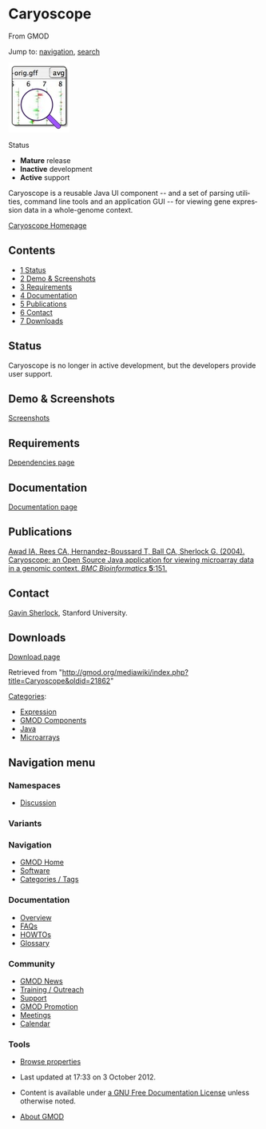 <div id="mw-page-base" class="noprint">

</div>

<div id="mw-head-base" class="noprint">

</div>

<div id="content" class="mw-body" role="main">

<span id="top"></span>

<div id="mw-js-message" style="display:none;">

</div>



# <span dir="auto">Caryoscope</span>

<div id="bodyContent">

<div id="siteSub">

From GMOD

</div>

<div id="contentSub">

</div>

<div id="jump-to-nav" class="mw-jump">

Jump to: [navigation](#mw-navigation), [search](#p-search)

</div>

<div id="mw-content-text" class="mw-content-ltr" lang="en" dir="ltr">

<div class="center">

<div class="floatnone">

<a href="http://caryoscope.stanford.edu" rel="nofollow"
title="Caryoscope"><img
src="../mediawiki/images/2/26/CaryoscopeLogo.jpg" width="122"
height="139" alt="Caryoscope" /></a>

</div>

</div>

<div class="componentBox">

<div class="compBoxHdr">

Status

</div>

- **Mature** release
- **Inactive** development
- **Active** support

Caryoscope is a reusable Java UI component -- and a set of parsing
utilities, command line tools and an application GUI -- for viewing gene
expression data in a whole-genome context.

<a href="http://caryoscope.stanford.edu" class="external text"
rel="nofollow">Caryoscope Homepage</a>

<div id="toc" class="toc">

<div id="toctitle">

## Contents

</div>

- [<span class="tocnumber">1</span>
  <span class="toctext">Status</span>](#Status)
- [<span class="tocnumber">2</span> <span class="toctext">Demo &
  Screenshots</span>](#Demo_.26_Screenshots)
- [<span class="tocnumber">3</span>
  <span class="toctext">Requirements</span>](#Requirements)
- [<span class="tocnumber">4</span>
  <span class="toctext">Documentation</span>](#Documentation)
- [<span class="tocnumber">5</span>
  <span class="toctext">Publications</span>](#Publications)
- [<span class="tocnumber">6</span>
  <span class="toctext">Contact</span>](#Contact)
- [<span class="tocnumber">7</span>
  <span class="toctext">Downloads</span>](#Downloads)

</div>

## <span id="Status" class="mw-headline">Status</span>

Caryoscope is no longer in active development, but the developers
provide user support.

## <span id="Demo_.26_Screenshots" class="mw-headline">Demo & Screenshots</span>

<a href="http://caryoscope.stanford.edu/screenshots.html"
class="external text" rel="nofollow">Screenshots</a>

  

## <span id="Requirements" class="mw-headline">Requirements</span>

<a href="http://caryoscope.stanford.edu/dependencies.html"
class="external text" rel="nofollow">Dependencies page</a>

  

## <span id="Documentation" class="mw-headline">Documentation</span>

<a href="http://caryoscope.stanford.edu/documentation.html"
class="external text" rel="nofollow">Documentation page</a>

## <span id="Publications" class="mw-headline">Publications</span>

<a href="http://www.biomedcentral.com/1471-2105/5/151"
class="external text" rel="nofollow">Awad IA, Rees CA,
Hernandez-Boussard T, Ball CA, Sherlock G. (2004). Caryoscope: an Open
Source Java application for viewing microarray data in a genomic
context. <em>BMC Bioinformatics</em> <strong>5</strong>:151.</a>

## <span id="Contact" class="mw-headline">Contact</span>

<a href="mailto:sherlock@genome.stanford.edu" class="external text"
rel="nofollow">Gavin Sherlock</a>, Stanford University.

## <span id="Downloads" class="mw-headline">Downloads</span>

<a href="http://caryoscope.stanford.edu/getting.html"
class="external text" rel="nofollow">Download page</a>

</div>

<div class="printfooter">

Retrieved from
"<http://gmod.org/mediawiki/index.php?title=Caryoscope&oldid=21862>"

</div>

<div id="catlinks" class="catlinks">

<div id="mw-normal-catlinks" class="mw-normal-catlinks">

[Categories](Special%3ACategories "Special%3ACategories"):

- [Expression](Category%3AExpression "Category%3AExpression")
- [GMOD Components](Category%3AGMOD_Components "Category%3AGMOD Components")
- [Java](Category%3AJava "Category%3AJava")
- [Microarrays](Category%3AMicroarrays "Category%3AMicroarrays")

</div>

</div>

<div class="visualClear">

</div>

</div>

</div>

<div id="mw-navigation">

## Navigation menu

<div id="mw-head">



<div id="left-navigation">

<div id="p-namespaces" class="vectorTabs" role="navigation"
aria-labelledby="p-namespaces-label">

### Namespaces


- <span id="ca-talk"><a
  href="http://gmod.org/mediawiki/index.php?title=Talk:Caryoscope&amp;action=edit&amp;redlink=1"
  accesskey="t"
  title="Discussion about the content page [t]">Discussion</a></span>

</div>

<div id="p-variants" class="vectorMenu emptyPortlet" role="navigation"
aria-labelledby="p-variants-label">

### 

### Variants[](#)

<div class="menu">

</div>

</div>

</div>





</div>

</div>

</div>

<div id="mw-panel">

<div id="p-logo" role="banner">

<a href="Main_Page"
style="background-image: url(../images/GMOD-cogs.png);"
title="Visit the main page"></a>

</div>

<div id="p-Navigation" class="portal" role="navigation"
aria-labelledby="p-Navigation-label">

### Navigation

<div class="body">

- <span id="n-GMOD-Home">[GMOD Home](Main_Page)</span>
- <span id="n-Software">[Software](GMOD_Components)</span>
- <span id="n-Categories-.2F-Tags">[Categories /
  Tags](Categories)</span>

</div>

</div>

<div id="p-Documentation" class="portal" role="navigation"
aria-labelledby="p-Documentation-label">

### Documentation

<div class="body">

- <span id="n-Overview">[Overview](Overview)</span>
- <span id="n-FAQs">[FAQs](Category%3AFAQ)</span>
- <span id="n-HOWTOs">[HOWTOs](Category%3AHOWTO)</span>
- <span id="n-Glossary">[Glossary](Glossary)</span>

</div>

</div>

<div id="p-Community" class="portal" role="navigation"
aria-labelledby="p-Community-label">

### Community

<div class="body">

- <span id="n-GMOD-News">[GMOD News](GMOD_News)</span>
- <span id="n-Training-.2F-Outreach">[Training /
  Outreach](Training_and_Outreach)</span>
- <span id="n-Support">[Support](Support)</span>
- <span id="n-GMOD-Promotion">[GMOD Promotion](GMOD_Promotion)</span>
- <span id="n-Meetings">[Meetings](Meetings)</span>
- <span id="n-Calendar">[Calendar](Calendar)</span>

</div>

</div>

<div id="p-tb" class="portal" role="navigation"
aria-labelledby="p-tb-label">

### Tools

<div class="body">


- <span id="t-smwbrowselink"><a href="Special%3ABrowse/Caryoscope" rel="smw-browse">Browse
  properties</a></span>


</div>

</div>

</div>

</div>

<div id="footer" role="contentinfo">

- <span id="footer-info-lastmod">Last updated at 17:33 on 3 October
  2012.</span>
<!-- - <span id="footer-info-viewcount">74,588 page views.</span> -->
- <span id="footer-info-copyright">Content is available under
  <a href="http://www.gnu.org/licenses/fdl-1.3.html" class="external"
  rel="nofollow">a GNU Free Documentation License</a> unless otherwise
  noted.</span>

<!-- -->

- <span id="footer-places-about">[About
  GMOD](GMOD:About "GMOD:About")</span>

<!-- -->






</div>

</div>
